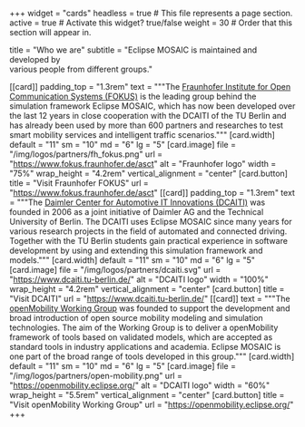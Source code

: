 +++
widget = "cards"
headless = true  # This file represents a page section.
active = true  # Activate this widget? true/false
weight = 30  # Order that this section will appear in.

title = "Who we are"
subtitle = "Eclipse MOSAIC is maintained and developed by<br>various people from different groups."

[[card]]
    padding_top = "1.3rem"
    text = """The [Fraunhofer Institute for Open Communication Systems (FOKUS)](https://www.fokus.fraunhofer.de/asct) is the leading group behind the
        simulation framework Eclipse MOSAIC, which has now been developed over the last 12 years in close cooperation
        with the DCAITI of the TU Berlin and has already been used by more than 600 partners and researches to test
        smart mobility services and intelligent traffic scenarios."""
    [card.width]
        default = "11"
        sm = "10"
        md = "6"
        lg = "5"
    [card.image]
        file = "/img/logos/partners/fh_fokus.png"
        url = "https://www.fokus.fraunhofer.de/asct"
        alt = "Fraunhofer logo"
        width = "75%"
        wrap_height = "4.2rem"
        vertical_alignment = "center"
    [card.button]
        title = "Visit Fraunhofer FOKUS"
        url = "https://www.fokus.fraunhofer.de/asct"
[[card]]
    padding_top = "1.3rem"
    text = """The [Daimler Center for Automotive IT Innovations (DCAITI)](https://www.dcaiti.tu-berlin.de/) was founded in 2006 as a joint initiative of
        Daimler AG and the Technical University of Berlin. The DCAITI uses Eclipse MOSAIC since many years for
        various research projects in the field of automated and connected driving. Together with the TU Berlin 
        students gain practical experience in software development by using and extending this simulation framework
        and models."""
    [card.width]
        default = "11"
        sm = "10"
        md = "6"
        lg = "5"
    [card.image]
        file = "/img/logos/partners/dcaiti.svg"
        url = "https://www.dcaiti.tu-berlin.de/"
        alt = "DCAITI logo"
        width = "100%"
        wrap_height = "4.2rem"
        vertical_alignment = "center"
    [card.button]
        title = "Visit DCAITI"
        url = "https://www.dcaiti.tu-berlin.de/"
[[card]]
    text = """The [openMobility Working Group](https://openmobility.eclipse.org/) was founded to support the development and broad introduction of open
        source mobility modeling and simulation technologies. The aim of the Working Group is to deliver a openMobility
        framework of tools based on validated models, which are accepted as standard tools in industry applications and
        academia. Eclipse MOSAIC is one part of the broad range of tools developed in this group."""
    [card.width]
        default = "11"
        sm = "10"
        md = "6"
        lg = "5"
    [card.image]
        file = "/img/logos/partners/open-mobility.png"
        url = "https://openmobility.eclipse.org/"
        alt = "DCAITI logo"
        width = "60%"
        wrap_height = "5.5rem"
        vertical_alignment = "center"
    [card.button]
        title = "Visit openMobility Working Group"
        url = "https://openmobility.eclipse.org/"
+++